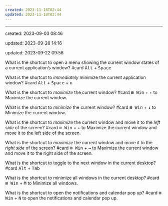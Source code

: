 ```yaml
---
created: 2023-11-18T02:44
updated: 2023-11-18T02:44
---
```

---
created: 2023-09-03 08:46

updated: 2023-09-28 14:16

updated: 2023-09-22 09:56

What is the shortcut to open a menu showing the current window states of a current application’s window? #card 
<kbd>Alt</kbd> + <kbd>Space</kbd>

What is the shortcut to *immediately* minimize the current application window? #card 
<kbd>Alt</kbd> + <kbd>Space</kbd> + <kbd>n</kbd>

What is the shortcut to *maximize* the current window? #card 
<kbd>⊞ Win</kbd> + <kbd>↑</kbd> to Maximize the current window.
 
What is the shortcut to *minimize* the current window? #card 
<kbd>⊞ Win</kbd> + <kbd>↓</kbd> to Minimize the current window.

What is the shortcut to *maximize* the current window and move it to the *left side* of the screen? #card
<kbd>⊞ Win</kbd> + <kbd>←</kbd> to Maximize the current window and move it to the left side of the screen.

What is the shortcut to *maximize* the current window and move it to the *right side* of the screen? #card
<kbd>⊞ Win</kbd> + <kbd>→</kbd> to Maximize the current window and move it to the right side of the screen.

What is the shortcut to toggle to the next window in the current desktop? #card
<kbd>Alt</kbd> + <kbd>Tab</kbd>

What is the shortcut to minimize all windows in the current desktop? #card 
<kbd>⊞ Win</kbd> + <kbd>M</kbd> to Minimize all windows.

What is the shortcut to open the notifications and calendar pop up? #card 
<kbd>⊞ Win</kbd> + <kbd>N</kbd> to open the notifications and calendar pop up.



